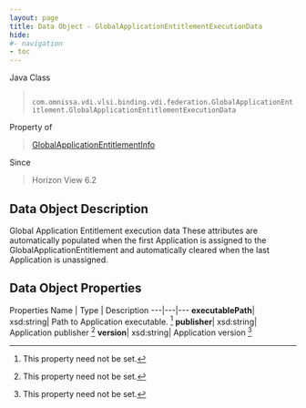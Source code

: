 ```yaml
---
layout: page
title: Data Object - GlobalApplicationEntitlementExecutionData
hide:
#- navigation
- toc
---
```






Java Class
> ` com.omnissa.vdi.vlsi.binding.vdi.federation.GlobalApplicationEntitlement.GlobalApplicationEntitlementExecutionData`

Property of
> [GlobalApplicationEntitlementInfo](vdi.federation.GlobalApplicationEntitlement.GlobalApplicationEntitlementInfo.md#field_detail)

Since
> Horizon View 6.2


## Data Object Description

Global Application Entitlement execution data These attributes are automatically populated when the first Application is assigned to the GlobalApplicationEntitlement and automatically cleared when the last Application is unassigned.

## Data Object Properties
Properties
Name |  Type |  Description
---|---|---
**executablePath**|  xsd:string|  Path to Application executable. [^1]
**publisher**|  xsd:string|  Application publisher [^1]
**version**|  xsd:string|  Application version [^1]


 


[^1]: This property need not be set.
